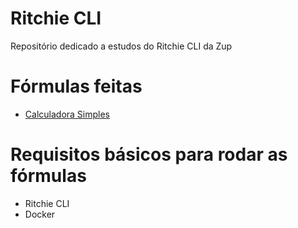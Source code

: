 # Ritchie CLI
Repositório dedicado a estudos do Ritchie CLI da Zup

# Fórmulas feitas 

- [Calculadora Simples](https://github.com/Julianafpaulo/ritchieStudies/tree/main/data/run/calculator)

# Requisitos básicos para rodar as fórmulas
- Ritchie CLI
- Docker 
